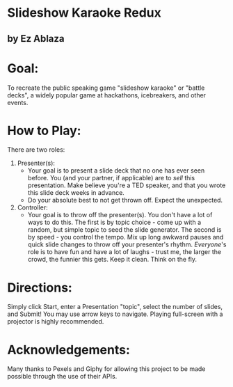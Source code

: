 # Slideshow Karaoke Redux
## by Ez Ablaza


# Goal:
To recreate the public speaking game "slideshow karaoke" or "battle decks", a widely popular game at hackathons, icebreakers, and other events. 

# How to Play:
There are two roles:
1. Presenter(s):
	+ Your goal is to present a slide deck that no one has ever seen before.  You (and your partner, if applicable) are to 
	*sell* this presentation.  Make believe you're a TED speaker, and that you wrote this slide deck weeks in advance.  
	+ Do your absolute best to not get thrown off.  Expect the unexpected.   
2. Controller:
	+ Your goal is to throw off the presenter(s).  You don't have a lot of ways to do this.  The first is by topic choice - come up with a 
	random, but simple topic to seed the slide generator.  The second is by speed - you control the tempo.  Mix up long awkward pauses and quick slide
	changes to throw off your presenter's rhythm.
_Everyone_'s role is to have fun and have a lot of laughs - trust me, the larger the crowd, the funnier this gets.  Keep it clean.  Think on the fly.  

# Directions:
Simply click Start, enter a Presentation "topic", select the number of slides, and Submit!  You may use arrow keys to navigate.  Playing full-screen
with a projector is highly recommended.

# Acknowledgements:
Many thanks to Pexels and Giphy for allowing this project to be made possible through the use of their APIs. 

